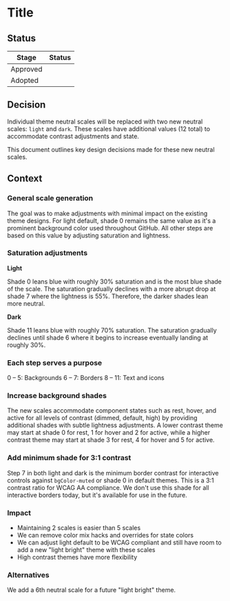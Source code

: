 # Title

## Status

| Stage    | Status     |
| -------- | ---------- |
| Approved | <!-- ✅ --> |
| Adopted  | <!-- 🚧 --> |

## Decision

Individual theme neutral scales will be replaced with two new neutral scales: `light` and `dark`. These scales have additional values (12 total) to accommodate contrast adjustments and state.

This document outlines key design decisions made for these new neutral scales.

## Context

### General scale generation

The goal was to make adjustments with minimal impact on the existing theme designs. For light default, shade 0 remains the same value as it's a prominent background color used throughout GitHub. All other steps are based on this value by adjusting saturation and lightness. 

### Saturation adjustments

**Light**

Shade 0 leans blue with roughly 30% saturation and is the most blue shade of the scale. The saturation gradually declines with a more abrupt drop at shade 7 where the lightness is 55%. Therefore, the darker shades lean more neutral.

**Dark**

Shade 11 leans blue with roughly 70% saturation. The saturation gradually declines until shade 6 where it begins to increase eventually landing at roughly 30%.

### Each step serves a purpose

0 – 5: Backgrounds
6 – 7: Borders
8 – 11: Text and icons

### Increase background shades

The new scales accommodate component states such as rest, hover, and active for all levels of contrast (dimmed, default, high) by providing additional shades with subtle lightness adjustments. A lower contrast theme may start at shade 0 for rest, 1 for hover and 2 for active, while a higher contrast theme may start at shade 3 for rest, 4 for hover and 5 for active.


### Add minimum shade for 3:1 contrast

Step 7 in both light and dark is the minimum border contrast for interactive controls against `bgColor-muted` or shade 0 in default themes. This is a 3:1 contrast ratio for WCAG AA compliance. We don't use this shade for all interactive borders today, but it's available for use in the future.

### Impact

- Maintaining 2 scales is easier than 5 scales
- We can remove color mix hacks and overrides for state colors
- We can adjust light default to be WCAG compliant and still have room to add a new "light bright" theme with these scales
- High contrast themes have more flexibility

### Alternatives

We add a 6th neutral scale for a future "light bright" theme.
